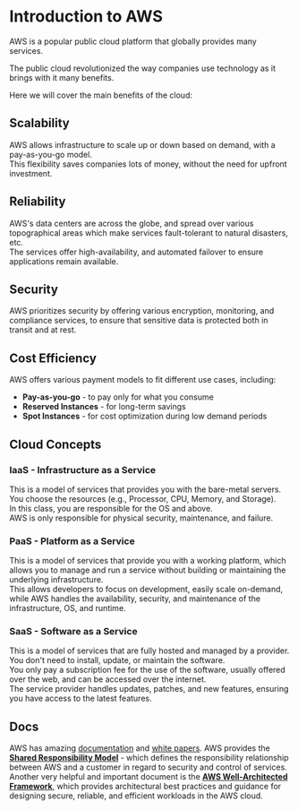 # Introduction to AWS

AWS is a popular public cloud platform that globally provides many services.

The public cloud revolutionized the way companies use technology as it brings with it many benefits.

Here we will cover the main benefits of the cloud:

## Scalability

AWS allows infrastructure to scale up or down based on demand, with a pay-as-you-go model.  
This flexibility saves companies lots of money, without the need for upfront investment.

## Reliability

AWS's data centers are across the globe, and spread over various topographical areas which make services fault-tolerant to natural disasters, etc.  
The services offer high-availability, and automated failover to ensure applications remain available.

## Security

AWS prioritizes security by offering various encryption, monitoring, and compliance services, to ensure that sensitive data is protected both in transit and at rest.

## Cost Efficiency

AWS offers various payment models to fit different use cases, including:
- **Pay-as-you-go** - to pay only for what you consume
- **Reserved Instances** - for long-term savings
- **Spot Instances** - for cost optimization during low demand periods

## Cloud Concepts

### IaaS - Infrastructure as a Service

This is a model of services that provides you with the bare-metal servers.  
You choose the resources (e.g., Processor, CPU, Memory, and Storage).  
In this class, you are responsible for the OS and above.  
AWS is only responsible for physical security, maintenance, and failure.

### PaaS - Platform as a Service

This is a model of services that provide you with a working platform, which allows you to manage and run a service without building or maintaining the underlying infrastructure.  
This allows developers to focus on development, easily scale on-demand, while AWS handles the availability, security, and maintenance of the infrastructure, OS, and runtime.

### SaaS - Software as a Service

This is a model of services that are fully hosted and managed by a provider.  
You don't need to install, update, or maintain the software.  
You only pay a subscription fee for the use of the software, usually offered over the web, and can be accessed over the internet.  
The service provider handles updates, patches, and new features, ensuring you have access to the latest features.

## Docs

AWS has amazing [documentation](https://docs.aws.amazon.com/) and [white papers](https://aws.amazon.com/whitepapers/).
AWS provides the **[Shared Responsibility Model](https://aws.amazon.com/compliance/shared-responsibility-model/)** - which defines the responsibility relationship between AWS and a customer in regard to security and control of services.  
Another very helpful and important document is the **[AWS Well-Architected Framework](https://docs.aws.amazon.com/wellarchitected/latest/framework/welcome.html)**, which provides architectural best practices and guidance for designing secure, reliable, and efficient workloads in the AWS cloud.

